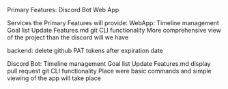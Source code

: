 Primary Features: 
Discord Bot
Web App



Services the Primary Features will provide:
WebApp:
	Timeline management
	Goal list
	Update Features.md
	git CLI functionality
	More comprehensive view of the project than the discord will we have
	
backend:
	delete github PAT tokens after expiration date

Discord Bot:
	Timeline management
	Goal list
	Update Features.md
	display pull request
	git CLI functionality
	Place were basic commands and simple viewing of the app will take place
